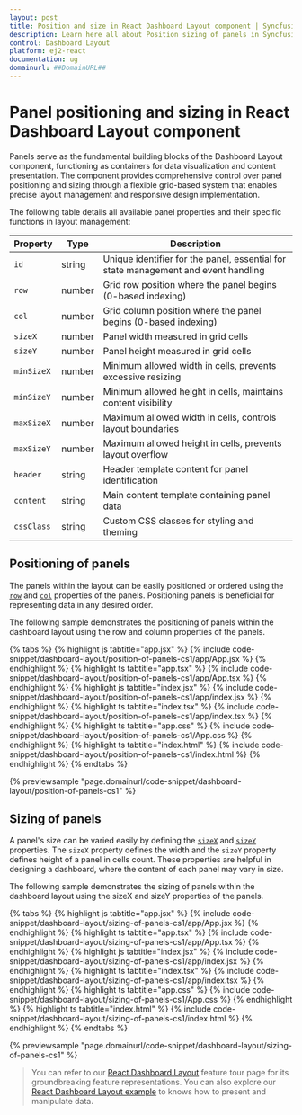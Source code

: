 ```yaml
---
layout: post
title: Position and size in React Dashboard Layout component | Syncfusion
description: Learn here all about Position sizing of panels in Syncfusion React Dashboard Layout  component of Syncfusion Essential JS 2 and more.
control: Dashboard Layout 
platform: ej2-react
documentation: ug
domainurl: ##DomainURL##
---
```


# Panel positioning and sizing in React Dashboard Layout component

Panels serve as the fundamental building blocks of the Dashboard Layout component, functioning as containers for data visualization and content presentation. The component provides comprehensive control over panel positioning and sizing through a flexible grid-based system that enables precise layout management and responsive design implementation.

The following table details all available panel properties and their specific functions in layout management:

| **Property** | **Type** | **Description** |
| --- | --- | --- |
| `id` | string | Unique identifier for the panel, essential for state management and event handling |
| `row` | number | Grid row position where the panel begins (0-based indexing) |
| `col` | number | Grid column position where the panel begins (0-based indexing) |
| `sizeX` | number | Panel width measured in grid cells |
| `sizeY` | number | Panel height measured in grid cells |
| `minSizeX` | number | Minimum allowed width in cells, prevents excessive resizing |
| `minSizeY` | number | Minimum allowed height in cells, maintains content visibility |
| `maxSizeX` | number | Maximum allowed width in cells, controls layout boundaries |
| `maxSizeY` | number | Maximum allowed height in cells, prevents layout overflow |
| `header` | string | Header template content for panel identification |
| `content` | string | Main content template containing panel data |
| `cssClass` | string | Custom CSS classes for styling and theming |

## Positioning of panels

The panels within the layout can be easily positioned or ordered using the [`row`](https://ej2.syncfusion.com/react/documentation/api/dashboard-layout/panelModel/#row) and [`col`](https://ej2.syncfusion.com/react/documentation/api/dashboard-layout/panelModel/#col) properties of the panels. Positioning panels is beneficial for representing data in any desired order.

The following sample demonstrates the positioning of panels within the dashboard layout using the row and column properties of the panels.

{% tabs %}
{% highlight js tabtitle="app.jsx" %}
{% include code-snippet/dashboard-layout/position-of-panels-cs1/app/App.jsx %}
{% endhighlight %}
{% highlight ts tabtitle="app.tsx" %}
{% include code-snippet/dashboard-layout/position-of-panels-cs1/app/App.tsx %}
{% endhighlight %}
{% highlight js tabtitle="index.jsx" %}
{% include code-snippet/dashboard-layout/position-of-panels-cs1/app/index.jsx %}
{% endhighlight %}
{% highlight ts tabtitle="index.tsx" %}
{% include code-snippet/dashboard-layout/position-of-panels-cs1/app/index.tsx %}
{% endhighlight %}
{% highlight ts tabtitle="app.css" %}
{% include code-snippet/dashboard-layout/position-of-panels-cs1/App.css %}
{% endhighlight %}
{% highlight ts tabtitle="index.html" %}
{% include code-snippet/dashboard-layout/position-of-panels-cs1/index.html %}
{% endhighlight %}
{% endtabs %}

 {% previewsample "page.domainurl/code-snippet/dashboard-layout/position-of-panels-cs1" %}

## Sizing of panels

A panel's size can be varied easily by defining the [`sizeX`](https://ej2.syncfusion.com/react/documentation/api/dashboard-layout/panelModel/#sizex) and [`sizeY`](https://ej2.syncfusion.com/react/documentation/api/dashboard-layout/panelModel/#sizey) properties. The `sizeX` property defines the width and the `sizeY` property defines height of a panel in cells count. These properties are helpful in designing a dashboard, where the content of each panel may vary in size.

The following sample demonstrates the sizing of panels within the dashboard layout using the sizeX and sizeY properties of the panels.

{% tabs %}
{% highlight js tabtitle="app.jsx" %}
{% include code-snippet/dashboard-layout/sizing-of-panels-cs1/app/App.jsx %}
{% endhighlight %}
{% highlight ts tabtitle="app.tsx" %}
{% include code-snippet/dashboard-layout/sizing-of-panels-cs1/app/App.tsx %}
{% endhighlight %}
{% highlight js tabtitle="index.jsx" %}
{% include code-snippet/dashboard-layout/sizing-of-panels-cs1/app/index.jsx %}
{% endhighlight %}
{% highlight ts tabtitle="index.tsx" %}
{% include code-snippet/dashboard-layout/sizing-of-panels-cs1/app/index.tsx %}
{% endhighlight %}
{% highlight ts tabtitle="app.css" %}
{% include code-snippet/dashboard-layout/sizing-of-panels-cs1/App.css %}
{% endhighlight %}
{% highlight ts tabtitle="index.html" %}
{% include code-snippet/dashboard-layout/sizing-of-panels-cs1/index.html %}
{% endhighlight %}
{% endtabs %}

 {% previewsample "page.domainurl/code-snippet/dashboard-layout/sizing-of-panels-cs1" %}

> You can refer to our [React Dashboard Layout](https://www.syncfusion.com/react-ui-components/react-dashboard-layout) feature tour page for its groundbreaking feature representations. You can also explore our [React Dashboard Layout example](https://ej2.syncfusion.com/react/demos/#/material/dashboard-layout/default) to knows how to present and manipulate data.